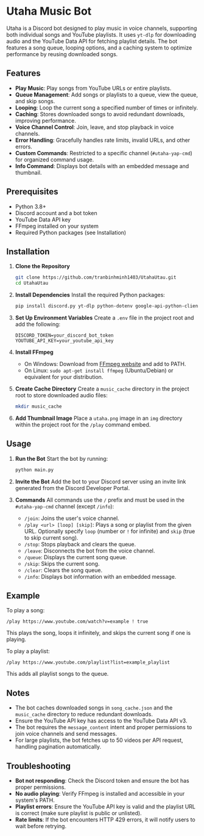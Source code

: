 # Utaha Music Bot

Utaha is a Discord bot designed to play music in voice channels, supporting both individual songs and YouTube playlists. It uses `yt-dlp` for downloading audio and the YouTube Data API for fetching playlist details. The bot features a song queue, looping options, and a caching system to optimize performance by reusing downloaded songs.

## Features

- **Play Music**: Play songs from YouTube URLs or entire playlists.
- **Queue Management**: Add songs or playlists to a queue, view the queue, and skip songs.
- **Looping**: Loop the current song a specified number of times or infinitely.
- **Caching**: Stores downloaded songs to avoid redundant downloads, improving performance.
- **Voice Channel Control**: Join, leave, and stop playback in voice channels.
- **Error Handling**: Gracefully handles rate limits, invalid URLs, and other errors.
- **Custom Commands**: Restricted to a specific channel (`#utaha-yap-cmd`) for organized command usage.
- **Info Command**: Displays bot details with an embedded message and thumbnail.

## Prerequisites

- Python 3.8+
- Discord account and a bot token
- YouTube Data API key
- FFmpeg installed on your system
- Required Python packages (see Installation)

## Installation

1. **Clone the Repository**
   ```bash
   git clone https://github.com/tranbinhminh1403/UtahaUtau.git
   cd UtahaUtau
   ```

2. **Install Dependencies**
   Install the required Python packages:
   ```bash
   pip install discord.py yt-dlp python-dotenv google-api-python-client
   ```

3. **Set Up Environment Variables**
   Create a `.env` file in the project root and add the following:
   ```plaintext
   DISCORD_TOKEN=your_discord_bot_token
   YOUTUBE_API_KEY=your_youtube_api_key
   ```

4. **Install FFmpeg**
   - On Windows: Download from [FFmpeg website](https://ffmpeg.org/download.html) and add to PATH.
   - On Linux: `sudo apt-get install ffmpeg` (Ubuntu/Debian) or equivalent for your distribution.

5. **Create Cache Directory**
   Create a `music_cache` directory in the project root to store downloaded audio files:
   ```bash
   mkdir music_cache
   ```

6. **Add Thumbnail Image**
   Place a `utaha.png` image in an `img` directory within the project root for the `/play` command embed.

## Usage

1. **Run the Bot**
   Start the bot by running:
   ```bash
   python main.py
   ```

2. **Invite the Bot**
   Add the bot to your Discord server using an invite link generated from the Discord Developer Portal.

3. **Commands**
   All commands use the `/` prefix and must be used in the `#utaha-yap-cmd` channel (except `/info`):
   - `/join`: Joins the user's voice channel.
   - `/play <url> [loop] [skip]`: Plays a song or playlist from the given URL. Optionally specify `loop` (number or `!` for infinite) and `skip` (true to skip current song).
   - `/stop`: Stops playback and clears the queue.
   - `/leave`: Disconnects the bot from the voice channel.
   - `/queue`: Displays the current song queue.
   - `/skip`: Skips the current song.
   - `/clear`: Clears the song queue.
   - `/info`: Displays bot information with an embedded message.

## Example

To play a song:
```
/play https://www.youtube.com/watch?v=example ! true
```
This plays the song, loops it infinitely, and skips the current song if one is playing.

To play a playlist:
```
/play https://www.youtube.com/playlist?list=example_playlist
```
This adds all playlist songs to the queue.

## Notes

- The bot caches downloaded songs in `song_cache.json` and the `music_cache` directory to reduce redundant downloads.
- Ensure the YouTube API key has access to the YouTube Data API v3.
- The bot requires the `message_content` intent and proper permissions to join voice channels and send messages.
- For large playlists, the bot fetches up to 50 videos per API request, handling pagination automatically.

## Troubleshooting

- **Bot not responding**: Check the Discord token and ensure the bot has proper permissions.
- **No audio playing**: Verify FFmpeg is installed and accessible in your system's PATH.
- **Playlist errors**: Ensure the YouTube API key is valid and the playlist URL is correct (make sure playlist is public or unlisted).
- **Rate limits**: If the bot encounters HTTP 429 errors, it will notify users to wait before retrying.

